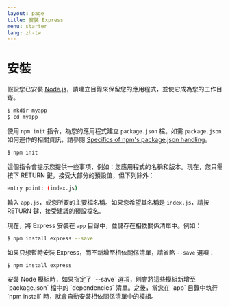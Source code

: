 ```yaml
---
layout: page
title: 安裝 Express
menu: starter
lang: zh-tw
---
```


# 安裝

假設您已安裝 [Node.js](https://nodejs.org/)，請建立目錄來保留您的應用程式，並使它成為您的工作目錄。

```sh
$ mkdir myapp
$ cd myapp
```

使用 `npm init` 指令，為您的應用程式建立 `package.json` 檔。如需 `package.json` 如何運作的相關資訊，請參閱 [Specifics of npm's package.json handling](https://docs.npmjs.com/files/package.json)。

```sh
$ npm init
```

這個指令會提示您提供一些事項，例如：您應用程式的名稱和版本。現在，您只需按下 RETURN 鍵，接受大部分的預設值，但下列除外：

```sh
entry point: (index.js)
```

輸入 `app.js`，或您所要的主要檔名稱。如果您希望其名稱是 `index.js`，請按 RETURN 鍵，接受建議的預設檔名。

現在，將 Express 安裝在 `app` 目錄中，並儲存在相依關係清單中。例如：


```sh
$ npm install express --save
```

如果只想暫時安裝 Express，而不新增至相依關係清單，請省略 `--save` 選項：

```sh
$ npm install express
```

<div class="doc-box doc-info" markdown="1">
安裝 Node 模組時，如果指定了 `--save` 選項，則會將這些模組新增至 `package.json` 檔中的 `dependencies` 清單。之後，當您在 `app` 目錄中執行 `npm install` 時，就會自動安裝相依關係清單中的模組。
</div>
